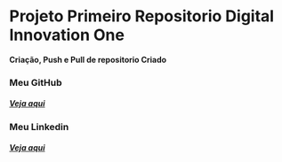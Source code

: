 # Projeto Primeiro Repositorio Digital Innovation One

**Criação, Push e Pull de repositorio Criado**


### Meu GitHub 
##### [Veja aqui](https://github.com/rodrigo-syan)

### Meu Linkedin 
##### [Veja aqui](https://www.linkedin.com/in/rodrigo-syan-6b3886115/)